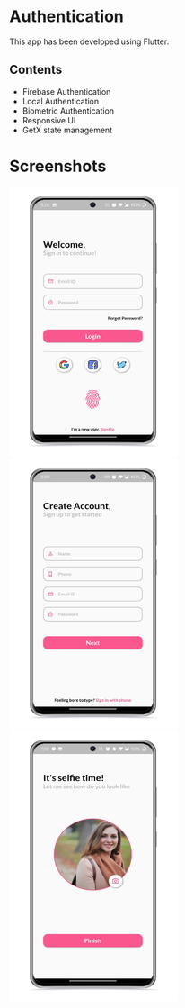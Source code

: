 # Authentication

This app has been developed using Flutter.

## Contents
* Firebase Authentication
* Local Authentication
* Biometric Authentication
* Responsive UI
* GetX state management

# Screenshots
<img src="sample/screenshot_1.jpg" width="300" height="480"> <img src="sample/screenshot_2.jpg" width="300" height="480"><img src="sample/screenshot_3.jpg" width="300" height="480">
